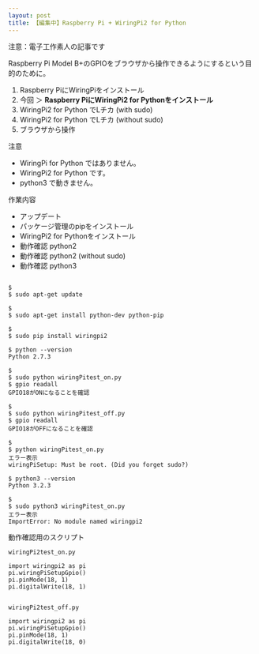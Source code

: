 ```yaml
---
layout: post
title: 【編集中】Raspberry Pi + WiringPi2 for Python
---
```

注意：電子工作素人の記事です

Raspberry Pi Model B+のGPIOをブラウザから操作できるようにするという目的のために。

1. Raspberry PiにWiringPiをインストール
2. 今回 ＞ __Raspberry PiにWiringPi2 for Pythonをインストール__
3. WiringPi2 for Python でLチカ (with sudo)
4. WiringPi2 for Python でLチカ (without sudo)
5. ブラウザから操作

注意

+ WiringPi for Python ではありません。
+ WiringPi2 for Python です。
+ python3 で動きません。

作業内容

+ アップデート
+ パッケージ管理のpipをインストール
+ WiringPi2 for Pythonをインストール
+ 動作確認 python2
+ 動作確認 python2 (without sudo)
+ 動作確認 python3

```

$
$ sudo apt-get update

$
$ sudo apt-get install python-dev python-pip

$
$ sudo pip install wiringpi2

$ python --version
Python 2.7.3

$
$ sudo python wiringPitest_on.py
$ gpio readall
GPIO18がONになることを確認

$
$ sudo python wiringPitest_off.py
$ gpio readall
GPIO18がOFFになることを確認

$
$ python wiringPitest_on.py
エラー表示
wiringPiSetup: Must be root. (Did you forget sudo?)

$ python3 --version
Python 3.2.3

$
$ sudo python3 wiringPitest_on.py
エラー表示
ImportError: No module named wiringpi2

```

動作確認用のスクリプト

```
wiringPi2test_on.py

import wiringpi2 as pi
pi.wiringPiSetupGpio()
pi.pinMode(18, 1)
pi.digitalWrite(18, 1)


wiringPi2test_off.py

import wiringpi2 as pi
pi.wiringPiSetupGpio()
pi.pinMode(18, 1)
pi.digitalWrite(18, 0)

```
